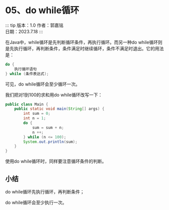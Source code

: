 # 05、do while循环

::: tip 版本：1.0
作者：郭嘉铭
</br>
日期：2023.7.18
:::

在Java中，while循环是先判断循环条件，再执行循环。而另一种do while循环则是先执行循环，再判断条件，条件满足时继续循环，条件不满足时退出。它的用法是：

```java
do {
    执行循环语句
} while (条件表达式);
```

可见，do while循环会至少循环一次。

我们把对1到100的求和用do while循环改写一下：

```java
public class Main {
    public static void main(String[] args) {
        int sum = 0;
        int n = 1;
        do {
            sum = sum + n;
            n ++;
        } while (n <= 100);
        System.out.println(sum);
    }
}
```

使用do while循环时，同样要注意循环条件的判断。

## 小结

do while循环先执行循环，再判断条件；

do while循环会至少执行一次。